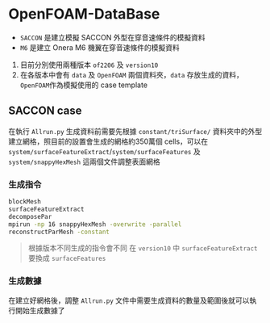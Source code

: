 # OpenFOAM-DataBase
- `SACCON` 是建立模擬 SACCON 外型在穿音速條件的模擬資料
- `M6` 是建立 Onera M6 機翼在穿音速條件的模擬資料
1. 目前分別使用兩種版本 `of2206` 及 `version10`
2. 在各版本中會有 `data` 及 `OpenFOAM` 兩個資料夾，`data` 存放生成的資料，`OpenFOAM`作為模擬使用的 case template
## SACCON case
在執行 `Allrun.py` 生成資料前需要先根據 `constant/triSurface/` 資料夾中的外型建立網格，照目前的設置會生成的網格約350萬個 cells，可以在 `system/surfaceFeatureExtract`/`system/surfaceFeatures` 及 `system/snappyHexMesh` 這兩個文件調整表面網格
### 生成指令
```bash
blockMesh
surfaceFeatureExtract
decomposePar
mpirun -np 16 snappyHexMesh -overwrite -parallel
reconstructParMesh -constant
```
>根據版本不同生成的指令會不同
>在 `version10` 中 `surfaceFeatureExtract` 要換成 `surfaceFeatures`

### 生成數據
在建立好網格後，調整 `Allrun.py` 文件中需要生成資料的數量及範圍後就可以執行開始生成數據了
